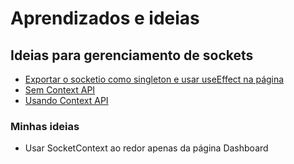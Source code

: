 # Aprendizados e ideias

## Ideias para gerenciamento de sockets

- [Exportar o socketio como singleton e usar useEffect na página](https://stackoverflow.com/questions/57179948/how-to-pass-single-socket-io-instance-to-pages-with-context-api)
- [Sem Context API](https://developer.okta.com/blog/2021/07/14/socket-io-react-tutorial)
- [Usando Context API](https://ultimateakash.com/blog-details/IiwzRGAKYAo=/How-to-Integrate-Socket.IO-with-React-2021)


### Minhas ideias

- Usar SocketContext ao redor apenas da página Dashboard